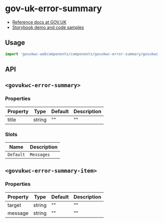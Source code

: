# gov-uk-error-summary

- [Reference docs at GOV.UK](https://design-system.service.gov.uk/components/error-summary/)
- [Storybook demo and code samples](http://tgreyuk.github.io/govuk-webcomponents/storybook/?path=/story/error-summary/)

## Usage

```javascript
import 'govukwc-webcomponents/components/govukwc-error-summary/govukwc-error-summary';
```

## API

## `<govukwc-error-summary>`

### Properties

| Property  |  Type     | Default | Description |
|-----------|-----------|---------|-------------|
| title|string|""|""| 

### Slots

| Name  |  Description     |
|-----------|-----------|
| `Default` | `Messages` |

## `<govukwc-error-summary-item>`

### Properties

| Property  |  Type     | Default | Description |
|-----------|-----------|---------|-------------|
| target|string|""|""
| message|string|""|""| 

